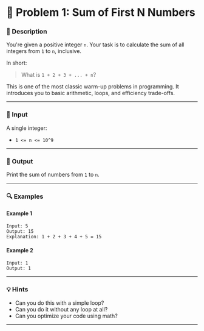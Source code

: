 # 🧮 Problem 1: Sum of First N Numbers

### 📝 Description

You're given a positive integer `n`. Your task is to calculate the sum of all integers from `1` to `n`, inclusive.

In short:  
> What is `1 + 2 + 3 + ... + n`?

This is one of the most classic warm-up problems in programming. It introduces you to basic arithmetic, loops, and efficiency trade-offs.

---

### 🎯 Input

A single integer:
- `1 <= n <= 10^9`

---

### 🎯 Output

Print the sum of numbers from `1` to `n`.

---

### 🔍 Examples

#### Example 1
```
Input: 5  
Output: 15  
Explanation: 1 + 2 + 3 + 4 + 5 = 15
```

#### Example 2
```
Input: 1  
Output: 1  
```

---

### 💡 Hints

- Can you do this with a simple loop?
- Can you do it without any loop at all?
- Can you optimize your code using math?
---
